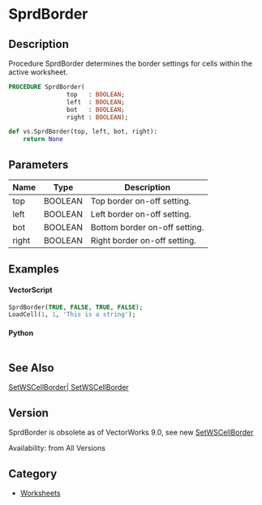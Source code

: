 # SprdBorder

## Description
Procedure SprdBorder determines the border settings for cells within the active worksheet.

```pascal
PROCEDURE SprdBorder(
				top   : BOOLEAN;
				left  : BOOLEAN;
				bot   : BOOLEAN;
				right : BOOLEAN);
```

```python
def vs.SprdBorder(top, left, bot, right):
    return None
```

## Parameters
|Name|Type|Description|
|---|---|---|
|top|BOOLEAN|Top border on-off setting.|
|left|BOOLEAN|Left border on-off setting.|
|bot|BOOLEAN|Bottom border on-off setting.|
|right|BOOLEAN|Right border on-off setting.|

## Examples
#### VectorScript ####
```pascal
SprdBorder(TRUE, FALSE, TRUE, FALSE);
LoadCell(1, 1, 'This is a string');
```
#### Python ####
```python

```

## See Also
[SetWSCellBorder| SetWSCellBorder](SetWSCellBorder|%20SetWSCellBorder.md)

## Version
SprdBorder is obsolete as of VectorWorks 9.0, see new [ SetWSCellBorder](SetWSCellBorder.md)

Availability: from All Versions

## Category
* [Worksheets](../Categories/Worksheets.md)
